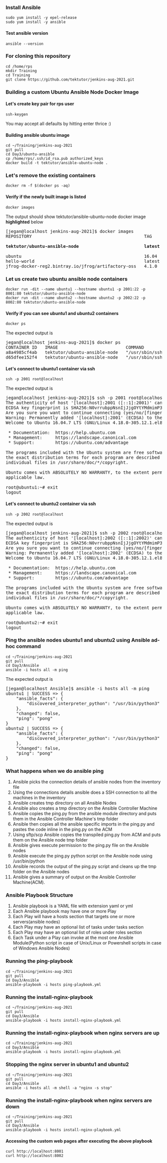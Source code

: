 ### Install Ansible
```
sudo yum install -y epel-release
sudo yum install -y ansible
```

#### Test ansible version
```
ansible --version
```

### For cloning this repository
```
cd /home/rps
mkdir Training
cd Training
git clone https://github.com/tektutor/jenkins-aug-2021.git
```

### Building a custom Ubuntu Ansible Node Docker Image

#### Let's create key pair for rps user
```
ssh-keygen
```
You may accept all defaults by hitting enter thrice :)

#### Building ansible ubuntu image
```
cd ~/Training/jenkins-aug-2021
git pull
cd Day3/ubuntu-ansible
cp /home/rps/.ssh/id_rsa.pub authorized_keys
docker build -t tektutor/ansible-ubuntu-node .
```

### Let's remove the existing containers
```
docker rm -f $(docker ps -aq)
```

#### Verify if the newly built image is listed
```
docker images
```
The output should show tektutor/ansible-ubuntu-node docker image <b>highlighted</b> below
<pre>
[jegan@localhost jenkins-aug-2021]$ docker images
REPOSITORY                                           TAG       IMAGE ID       CREATED          SIZE
<b>
tektutor/ubuntu-ansible-node                         latest    009afa27da10   11 minutes ago   220MB
</b>
ubuntu                                               16.04     38b3fa4640d4   5 weeks ago      135MB
hello-world                                          latest    d1165f221234   5 months ago     13.3kB
jfrog-docker-reg2.bintray.io/jfrog/artifactory-oss   4.1.0     c5f6c78afc2b   5 years ago      409MB
</pre>

### Let us create two ubuntu ansible node containers
```
docker run -dit --name ubuntu1 --hostname ubuntu1 -p 2001:22 -p 8001:80 tektutor/ubuntu-ansible-node
docker run -dit --name ubuntu2 --hostname ubuntu2 -p 2002:22 -p 8002:80 tektutor/ubuntu-ansible-node
```
#### Verify if you can see ubuntu1 and ubuntu2 containers
```
docker ps
```
The expected output is
<pre>
jegan@localhost jenkins-aug-2021]$ docker ps
CONTAINER ID   IMAGE                          COMMAND               CREATED          STATUS          PORTS                                                                          NAMES
a8a4985cf4ab   tektutor/ubuntu-ansible-node   "/usr/sbin/sshd -D"   2 seconds ago    Up 1 second     0.0.0.0:2002->22/tcp, :::2002->22/tcp, 0.0.0.0:8002->80/tcp, :::8002->80/tcp   ubuntu2
d65dfee152f4   tektutor/ubuntu-ansible-node   "/usr/sbin/sshd -D"   14 seconds ago   Up 13 seconds   0.0.0.0:2001->22/tcp, :::2001->22/tcp, 0.0.0.0:8001->80/tcp, :::8001->80/tcp   ubuntu1
</pre>

#### Let's connect to ubuntu1 container via ssh
```
ssh -p 2001 root@localhost
```
The expected output is
<pre>
jegan@localhost jenkins-aug-2021]$ ssh -p 2001 root@localhost
The authenticity of host '[localhost]:2001 ([::1]:2001)' can't be established.
ECDSA key fingerprint is SHA256:N0vrrubppNsnIjJjgOYtYMdmimP3v+O6nAFTajwiahw.
Are you sure you want to continue connecting (yes/no/[fingerprint])? yes
Warning: Permanently added '[localhost]:2001' (ECDSA) to the list of known hosts.
Welcome to Ubuntu 16.04.7 LTS (GNU/Linux 4.18.0-305.12.1.el8_4.x86_64 x86_64)

 * Documentation:  https://help.ubuntu.com
 * Management:     https://landscape.canonical.com
 * Support:        https://ubuntu.com/advantage

The programs included with the Ubuntu system are free software;
the exact distribution terms for each program are described in the
individual files in /usr/share/doc/*/copyright.

Ubuntu comes with ABSOLUTELY NO WARRANTY, to the extent permitted by
applicable law.

root@ubuntu1:~# exit
logout
</pre>

#### Let's connect to ubuntu2 container via ssh
```
ssh -p 2002 root@localhost
```
The expected output is
<pre>
[jegan@localhost jenkins-aug-2021]$ ssh -p 2002 root@localhost
The authenticity of host '[localhost]:2002 ([::1]:2002)' can't be established.
ECDSA key fingerprint is SHA256:N0vrrubppNsnIjJjgOYtYMdmimP3v+O6nAFTajwiahw.
Are you sure you want to continue connecting (yes/no/[fingerprint])? yes
Warning: Permanently added '[localhost]:2002' (ECDSA) to the list of known hosts.
Welcome to Ubuntu 16.04.7 LTS (GNU/Linux 4.18.0-305.12.1.el8_4.x86_64 x86_64)

 * Documentation:  https://help.ubuntu.com
 * Management:     https://landscape.canonical.com
 * Support:        https://ubuntu.com/advantage

The programs included with the Ubuntu system are free software;
the exact distribution terms for each program are described in the
individual files in /usr/share/doc/*/copyright.

Ubuntu comes with ABSOLUTELY NO WARRANTY, to the extent permitted by
applicable law.

root@ubuntu2:~# exit
logout
</pre>


### Ping the ansible nodes ubuntu1 and ubuntu2 using Ansible ad-hoc command
```
cd ~/Training/jenkins-aug-2021
git pull
cd Day3/Ansible
ansible -i hosts all -m ping
```
The expected output is
<pre>
[jegan@localhost Ansible]$ ansible -i hosts all -m ping
ubuntu1 | SUCCESS => {
    "ansible_facts": {
        "discovered_interpreter_python": "/usr/bin/python3"
    },
    "changed": false,
    "ping": "pong"
}
ubuntu2 | SUCCESS => {
    "ansible_facts": {
        "discovered_interpreter_python": "/usr/bin/python3"
    },
    "changed": false,
    "ping": "pong"
}
</pre>

### What happens when we do ansible ping
1. Ansible picks the connection details of ansible nodes from the inventory file
2. Using the connections details ansible does a SSH connection to all the machines in the inventory
3. Ansible creates tmp directory on all Ansible Nodes
4. Ansible also creates a tmp directory on the Ansible Controller Machine
5. Ansible copies the ping.py from the ansible module directory and puts them in the Ansible Controller Machine's tmp folder
6. Ansible then copies all the ansible specific imports in the ping.py and pastes the code inline in the ping.py on the ACM
7. Using sftp/scp Ansible copies the transpiled ping.py from ACM and puts them on the Ansible node tmp folder
8. Ansible gives execute permission to the ping.py file on the Ansible nodes
9. Ansible execute the ping.py python script on the Ansible node using /usr/bin/python
10. Ansible records the output of the ping.py script and cleans up the tmp folder on the Ansible nodes 
11. Ansible gives a summary of output on the Ansible Controller Machine(ACM).


### Ansible Playbook Structure
1. Ansible playbook is a YAML file with extension yaml or yml
2. Each Ansible playbook may have one or more Play
3. Each Play will have a hosts section that targets one or more servers(ansible nodes)
4. Each Play may have an optional list of tasks under tasks section
5. Each Play may have an optional list of roles under roles section
6. Each Task under a Play can invoke at the most one Ansible Module(Python script in case of Unix/Linux or Powershell scripts in case of Windows Ansible Nodes)


### Running the ping-playbook
```
cd ~/Training/jenkins-aug-2021
git pull
cd Day3/Ansible
ansible-playbook -i hosts ping-playbook.yml
```

### Running the install-nginx-playbook
```
cd ~/Training/jenkins-aug-2021
git pull
cd Day3/Ansible
ansible-playbook -i hosts install-nginx-playbook.yml
```
### Running the install-nginx-playbook when nginx servers are up
```
cd ~/Training/jenkins-aug-2021
cd Day3/Ansible
ansible-playbook -i hosts install-nginx-playbook.yml
```

### Stopping the nginx server in ubuntu1 and ubuntu2
```
cd ~/Training/jenkins-aug-2021
git pull
cd Day3/Ansible
ansible -i hosts all -m shell -a "nginx -s stop"
```

### Running the install-nginx-playbook when nginx servers are down
```
cd ~/Training/jenkins-aug-2021
git pull
cd Day3/Ansible
ansible-playbook -i hosts install-nginx-playbook.yml
```

#### Accessing the custom web pages after executing the above playbook
```
curl http://localhost:8001
curl http://localhost:8002
```
